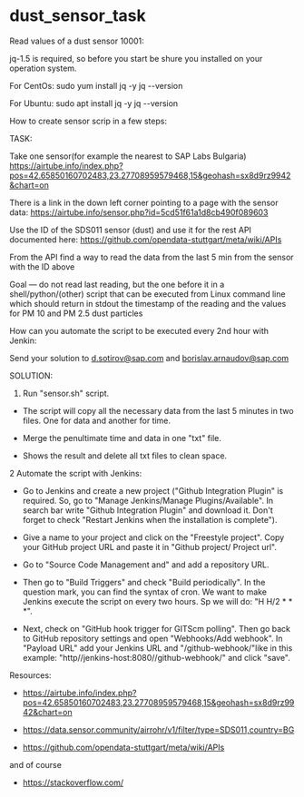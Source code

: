 # dust_sensor_task
Read values of a dust sensor 10001:

jq-1.5 is required, so before you start be shure you installed on your operation system.

For CentOs:
  sudo yum install jq -y 
  jq --version

For Ubuntu:
  sudo apt install jq -y
  jq --version
  
  
How to create sensor scrip in a few steps:

TASK:

Take one sensor(for example the nearest to SAP Labs Bulgaria)
  https://airtube.info/index.php?pos=42.65850160702483,23.27708959579468,15&geohash=sx8d9rz9942&chart=on

There is a link in the down left corner pointing to a page with the sensor data:
  https://airtube.info/sensor.php?id=5cd51f61a1d8cb490f089603

Use the ID of the SDS011 sensor (dust) and use it for the rest API documented here:
  https://github.com/opendata-stuttgart/meta/wiki/APIs

From the API find a way to read the data from the last 5 min from the sensor with the ID above

Goal — do not read last reading, but the one before it in a shell/python/(other) 
script that can be executed from Linux command line which should return in 
stdout the timestamp of the reading and the values for PM 10 and PM 2.5
dust particles 

How can you automate the script to be executed every 2nd hour with Jenkin:

Send your solution to d.sotirov@sap.com and borislav.arnaudov@sap.com


SOLUTION:
 1. Run "sensor.sh" script.
   
   - The script will copy all the necessary data from the last 5 minutes in two files. One for data and another for time.

   - Merge the penultimate time and data in one "txt" file.

   - Shows the result and delete all txt files to clean space. 


 2 Automate the script with Jenkins: 

  - Go to Jenkins and create a new project ("Github Integration Plugin" is required. So, go to "Manage Jenkins/Manage Plugins/Available". In search bar write "Github Integration Plugin" and download it. Don't forget to check "Restart Jenkins when the installation is complete").

   - Give a name to your project and click on the "Freestyle project". Copy your GitHub project URL and paste it in "Github project/ Project url".

   - Go to "Source Code Management and" and add a repository URL. 

   - Then go to "Build Triggers" and check "Build periodically". In the question mark, you can find the syntax of cron. We want to make Jenkins execute the script on every two hours. Sp we will do: "H H/2 * * *".   
   
   - Next, check on "GitHub hook trigger for GITScm polling". Then go back to GitHub repository settings and open "Webhooks/Add webhook". In "Payload URL" add your Jenkins URL and "/github-webhook/"like in this example: "http//jenkins-host:8080//github-webhook/" and click "save". 



Resources: 

 - https://airtube.info/index.php?pos=42.65850160702483,23.27708959579468,15&geohash=sx8d9rz9942&chart=on

 - https://data.sensor.community/airrohr/v1/filter/type=SDS011,country=BG 

 - https://github.com/opendata-stuttgart/meta/wiki/APIs

 and of course

 - https://stackoverflow.com/

